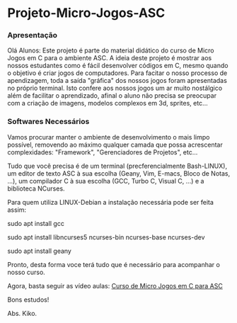 # Projeto-Micro-Jogos-ASC

### Apresentação
Olá Alunos:
Este projeto é parte do material didático do curso de Micro Jogos em C para o ambiente ASC.
A ideia deste projeto é mostrar aos nossos estudantes como é fácil desenvolver códigos em C, mesmo quando o objetivo é criar jogos de computadores.
Para facitar o nosso processo de apendizagem, toda a saída "gráfica" dos nossos jogos foram apresentadas no próprio terminal. Isto confere aos nossos jogos um ar muito nostálgico além de facilitar o aprendizado, afinal o aluno não precisa se preocupar com a criação de imagens, modelos complexos em 3d, sprites, etc...

### Softwares Necessários
Vamos procurar manter o ambiente de desenvolvimento o mais limpo possível, removendo ao máximo qualquer camada que possa acrescentar complexidades: "Framework", "Gerenciadores de Projetos", etc...

Tudo que você precisa é de um terminal (precferencialmente Bash-LINUX), um editor de texto ASC à sua escolha (Geany, Vim, E-macs, Bloco de Notas, ...), um compilador C à sua escolha (GCC, Turbo C, Visual C, ...) e a biblioteca NCurses.

Para quem utiliza LINUX-Debian a instalação necessária pode ser feita assim:

sudo apt install gcc

sudo apt install libncurses5 ncurses-bin ncurses-base ncurses-dev

sudo apt install geany

Pronto, desta forma voce terá tudo que é necessário para acompanhar o nosso curso.

Agora, basta seguir as vídeo aulas: [Curso de Micro Jogos em C para ASC](https://youtube.com/playlist?list=PLMSeg6LAMplvRLzIvdb5YgEmvgS9PcbSE)

Bons estudos!

Abs. Kiko.


